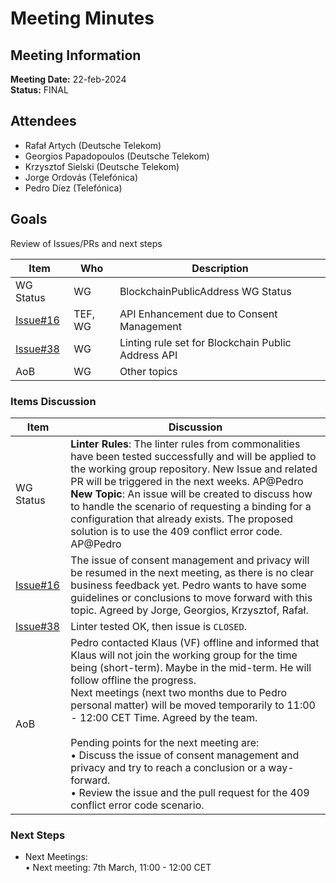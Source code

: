 # Meeting Minutes
## Meeting Information
**Meeting Date:** 22-feb-2024<br/>
**Status:** FINAL


## Attendees

- Rafał Artych (Deutsche Telekom)
- Georgios Papadopoulos (Deutsche Telekom)
- Krzysztof Sielski (Deutsche Telekom)
- Jorge Ordovás (Telefónica)
- Pedro Díez (Telefónica)


## Goals
Review of Issues/PRs and next steps</br>


Item | Who | Description
---- | ---- | ----
WG Status | WG | BlockchainPublicAddress WG Status
[Issue#16](https://github.com/camaraproject/BlockchainPublicAddress/issues/16) | TEF, WG | API Enhancement due to Consent Management
[Issue#38](https://github.com/camaraproject/BlockchainPublicAddress/issues/38) | WG | Linting rule set for Blockchain Public Address API
AoB | WG | Other topics

### Items Discussion

Item | Discussion
---- | ---- 
WG Status | **Linter Rules**: The linter rules from commonalities have been tested successfully and will be applied to the working group repository. New Issue and related PR will be triggered in the next weeks. AP@Pedro<br> **New Topic**: An issue will be created to discuss how to handle the scenario of requesting a binding for a configuration that already exists. The proposed solution is to use the 409 conflict error code. AP@Pedro
[Issue#16](https://github.com/camaraproject/BlockchainPublicAddress/issues/16) | The issue of consent management and privacy will be resumed in the next meeting, as there is no clear business feedback yet. Pedro wants to have some guidelines or conclusions to move forward with this topic. Agreed by Jorge, Georgios, Krzysztof, Rafał.
[Issue#38](https://github.com/camaraproject/BlockchainPublicAddress/issues/38) | Linter tested OK, then issue is `CLOSED`.
AoB | Pedro contacted Klaus (VF) offline and informed that Klaus will not join the working group for the time being (short-term). Maybe in the mid-term. He will follow offline the progress.<br> Next meetings (next two months due to Pedro personal matter) will be moved temporarily to 11:00 - 12:00 CET Time. Agreed by the team.<br><br>Pending points for the next meeting are:<br>• Discuss the issue of consent management and privacy and try to reach a conclusion or a way-forward. <br>• Review the issue and the pull request for the 409 conflict error code scenario.


### Next Steps
- Next Meetings:<br/>
	• Next meeting: 7th March, 11:00 - 12:00 CET<br/>
